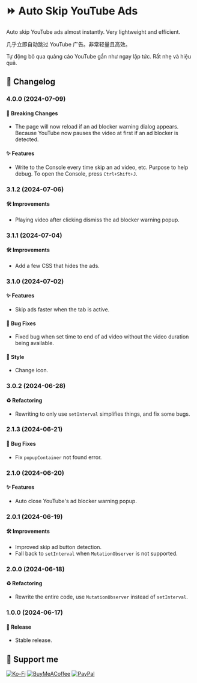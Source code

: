 # ⏩ Auto Skip YouTube Ads

Auto skip YouTube ads almost instantly. Very lightweight and efficient.

几乎立即自动跳过 YouTube 广告。非常轻量且高效。

Tự động bỏ qua quảng cáo YouTube gần như ngay lập tức. Rất nhẹ và hiệu quả.

## 📑 Changelog

### 4.0.0 (2024-07-09)

#### 🚨 Breaking Changes

- The page will now reload if an ad blocker warning dialog appears. Because YouTube now pauses the video at first if an ad blocker is detected.

#### ✨ Features

- Write to the Console every time skip an ad video, etc. Purpose to help debug. To open the Console, press `Ctrl+Shift+J`.

### 3.1.2 (2024-07-06)

#### 🛠 Improvements

- Playing video after clicking dismiss the ad blocker warning popup.

### 3.1.1 (2024-07-04)

#### 🛠 Improvements

- Add a few CSS that hides the ads.

### 3.1.0 (2024-07-02)

#### ✨ Features

- Skip ads faster when the tab is active.

#### 🐛 Bug Fixes

- Fixed bug when set time to end of ad video without the video duration being available.

#### 🎨 Style

- Change icon.

### 3.0.2 (2024-06-28)

#### ♻️ Refactoring

- Rewriting to only use `setInterval` simplifies things, and fix some bugs.

### 2.1.3 (2024-06-21)

#### 🐛 Bug Fixes

- Fix `popupContainer` not found error.

### 2.1.0 (2024-06-20)

#### ✨ Features

- Auto close YouTube's ad blocker warning popup.

### 2.0.1 (2024-06-19)

#### 🛠 Improvements

- Improved skip ad button detection.
- Fall back to `setInterval` when `MutationObserver` is not supported.

### 2.0.0 (2024-06-18)

#### ♻️ Refactoring

- Rewrite the entire code, use `MutationObserver` instead of `setInterval`.

### 1.0.0 (2024-06-17)

#### 🔖 Release

- Stable release.

## 🎁 Support me

[![Ko-Fi](https://img.shields.io/badge/Ko--fi-F16061?style=for-the-badge&logo=ko-fi&logoColor=white)](https://ko-fi.com/tientq64)
[![BuyMeACoffee](https://img.shields.io/badge/Buy%20Me%20a%20Coffee-ffdd00?style=for-the-badge&logo=buy-me-a-coffee&logoColor=black)](https://buymeacoffee.com/tientq64)
[![PayPal](https://img.shields.io/badge/PayPal-00457C?style=for-the-badge&logo=paypal&logoColor=white)](https://paypal.me/tientq64)
